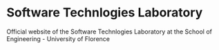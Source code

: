 # Software Technlogies Laboratory 

Official website of the Software Technlogies Laboratory at the School of Engineering - University of Florence

